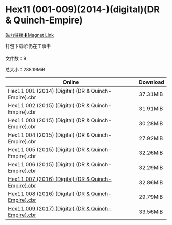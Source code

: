 # Hex11 (001-009)(2014-)(digital)(DR & Quinch-Empire)

[磁力链接⬇Magnet Link](magnet:?xt=urn:btih:a8348aeccc41528797d5067217780cc90b7999f9&dn=Hex11%20%28001-009%29%282014-%29%28digital%29%28DR%20%26%20Quinch-Empire%29)

打包下载📦仍在工事中

文件数：9

总大小：288.19MiB

Online | Download
--- | ---
Hex11 001 (2014) (Digital) (DR & Quinch-Empire).cbr | 37.31MiB
Hex11 002 (2015) (Digital) (DR & Quinch-Empire).cbr | 31.91MiB
Hex11 003 (2015) (Digital) (DR & Quinch-Empire).cbr | 30.28MiB
Hex11 004 (2015) (Digital) (DR & Quinch-Empire).cbr | 27.92MiB
Hex11 005 (2015) (Digital) (DR & Quinch-Empire).cbr | 32.26MiB
Hex11 006 (2015) (Digital) (DR & Quinch-Empire).cbr | 32.29MiB
[Hex11 007 (2016) (Digital) (DR & Quinch-Empire).cbr](https://github.com/alicewish/markdown/blob/master/comic/Hex11-007-2016-Digital-DR-Quinch-Empire-cbr.md) | 32.86MiB
[Hex11 008 (2016) (Digital) (DR & Quinch-Empire).cbr](https://github.com/alicewish/markdown/blob/master/comic/Hex11-008-2016-Digital-DR-Quinch-Empire-cbr.md) | 29.79MiB
[Hex11 009 (2017) (Digital) (DR & Quinch-Empire).cbr](https://github.com/alicewish/markdown/blob/master/comic/Hex11-009-2017-Digital-DR-Quinch-Empire-cbr.md) | 33.56MiB
